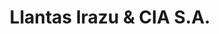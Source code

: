 ---
title: "Llantas Irazu & CIA S.A."
url: /santa-ana/llantas-irazu-und-cia-s-a/
shop: neumáticos
---